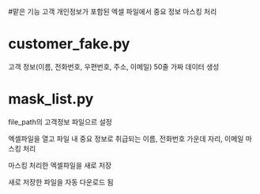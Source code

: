 #맡은 기능
고객 개인정보가 포함된 엑셀 파일에서 중요 정보 마스킹 처리

# customer_fake.py
고객 정보(이름, 전화번호, 우편번호, 주소, 이메일) 50줄 가짜 데이터 생성

# mask_list.py
file_path의 고객정보 파일으르 설정

엑셀파일을 열고 파일 내 중요 정보로 취급되는 이름, 전화번호 가운데 자리, 이메일 마스킹 처리

마스킹 처리한 엑셀파일을 새로 저장

새로 저장한 파일을 자동 다운로드 됨


